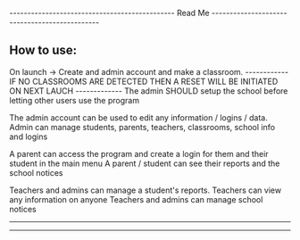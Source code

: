 ---------------------------------------------- Read Me ----------------------------------------------

How to use:
-----------------------------------------------------------------------------------------------------

On launch -> Create and admin account and make a classroom.
------------ IF NO CLASSROOMS ARE DETECTED THEN A RESET WILL BE INITIATED ON NEXT LAUCH -------------
The admin SHOULD setup the school before letting other users use the program

The admin account can be used to edit any information / logins / data.
Admin can manage students, parents, teachers, classrooms, school info and logins

A parent can access the program and create a login for them and their student in the main menu
A parent / student can see their reports and the school notices

Teachers and admins can manage a student's reports.
Teachers can view any information on anyone
Teachers and admins can manage school notices

-----------------------------------------------------------------------------------------------------

-----------------------------------------------------------------------------------------------------
